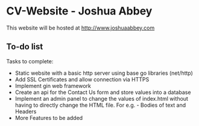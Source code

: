 # CV-Website - Joshua Abbey
This website will be hosted at http://www.joshuaabbey.com
## To-do list
Tasks to complete:
* Static website with a basic http server using base go libraries (net/http)
* Add SSL Certificates and allow connection via HTTPS
* Implement gin web framework
* Create an api for the Contact Us form and store values into a database
* Implement an admin panel to change the values of index.html without having to directly change the HTML file. For e.g. - Bodies of text and Headers
* More Features to be added

